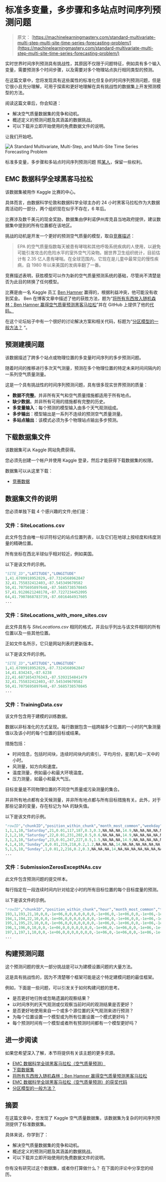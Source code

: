 # 标准多变量，多步骤和多站点时间序列预测问题

> 原文： [https://machinelearningmastery.com/standard-multivariate-multi-step-multi-site-time-series-forecasting-problem/](https://machinelearningmastery.com/standard-multivariate-multi-step-multi-site-time-series-forecasting-problem/)

实时世界时间序列预测具有挑战性，其原因不仅限于问题特征，例如具有多个输入变量，需要预测多个时间步骤，以及需要对多个物理站点执行相同类型的预测。

在这篇文章中，您将发现具有这些属性的标准化但复杂的时间序列预测问题，但是它很小且充分理解，可用于探索和更好地理解在具有挑战性的数据集上开发预测模型的方法。

阅读这篇文章后，你会知道：

*   解决空气质量数据集的竞争和动机。
*   概述定义的预测问题及其涵盖的数据挑战。
*   可以下载并立即开始使用的免费数据文件的说明。

让我们开始吧。

![A Standard Multivariate, Multi-Step, and Multi-Site Time Series Forecasting Problem](img/8c668fe76c196b8ed940205890106c8e.jpg)

标准多变量，多步骤和多站点时间序列预测问题
照[某人](https://www.flickr.com/photos/136665246@N05/32844473304/)，保留一些权利。

## EMC 数据科学全球黑客马拉松

该数据集被用作 Kaggle 比赛的中心。

具体而言，由数据科学伦敦和数据科学全球主办的 24 小时黑客马拉松作为大数据周活动的一部分，两个组织现在似乎不存在，6 年后。

比赛涉及数千美元的现金奖励，数据集由伊利诺伊州库克县当地政府提供，建议数据集中提到的所有位置都在该地区。

挑战的动机是开发一个更好的预测空气质量的模型，取自[竞赛描述](https://www.kaggle.com/c/dsg-hackathon)：

> EPA 的空气质量指数每天被患有哮喘和其他呼吸系统疾病的人使用，以避免可能引发攻击的危险水平的室外空气污染物。据世界卫生组织统计，目前估计有 2.35 亿人患有哮喘。在全球范围内，它现在是儿童中最常见的慢性疾病，自 1980 年以来美国的发病率翻了一番。

竞赛描述表明，获胜模型可以作为新的空气质量预测系统的基础，尽管尚不清楚是否为此目的转换了任何模型。

比赛是由一名 Kaggle 员工 [Ben Hamner](https://www.linkedin.com/in/ben-hamner-98759712/) 赢得的，根据利益冲突，他可能没有收到奖金。 Ben 在博客文章中描述了他的获胜方法，题为“[将所有东西放入随机森林：Ben Hamner 赢得空气质量预测黑客马拉松](http://blog.kaggle.com/2012/05/01/chucking-everything-into-a-random-forest-ben-hamner-on-winning-the-air-quality-prediction-hackathon/)”并在 GitHub 上提供了他的[代码。](https://github.com/benhamner/Air-Quality-Prediction-Hackathon-Winning-Model)

在这个论坛帖子中有一个很好的讨论解决方案和相关代码，标题为“[分区模型的一般方法？](https://www.kaggle.com/c/dsg-hackathon/discussion/1821) “。

## 预测建模问题

该数据描述了跨多个站点或物理位置的多变量时间序列的多步预测问题。

随着时间的推移进行多次天气测量，预测在多个物理位置的特定未来时间间隔内的一系列空气质量测量。

这是一个具有挑战性的时间序列预测问题，具有很多现实世界预测的质量：

*   **数据不完整**。并非所有天气和空气质量措施都适用于所有地点。
*   **缺少数据**。并非所有可用的措施都有完整的历史。
*   **多变量输入**：每个预测的模型输入由多个天气观测组成。
*   **多步输出**：模型输出是一系列不连续的预测空气质量测量。
*   **多站点输出**：该模式必须为多个物理站点输出多步预测。

## 下载数据集文件

该数据集可从 Kaggle 网站免费获得。

您必须先创建一个帐户并使用 Kaggle 登录，然后才能获得下载数据集的权限。

数据集可以从这里下载：

*   [竞赛数据](https://www.kaggle.com/c/dsg-hackathon/data)

## 数据集文件的说明

您必须单独下载 4 个感兴趣的文件;他们是：

### 文件：SiteLocations.csv

此文件包含由唯一标识符标记的站点位置列表，以及它们在地球上按经度和纬度测量的精确位置。

所有坐标在西北半球似乎相对较近，例如美国。

以下是该文件的示例。

```py
"SITE_ID","LATITUDE","LONGITUDE"
1,41.6709918952829,-87.7324568962847
32,41.755832412403,-87.545349670582
50,41.7075695897648,-87.5685738570845
57,41.9128621248178,-87.7227234452095
64,41.7907868783739,-87.6016464917605
...
```

### 文件：SiteLocations_with_more_sites.csv

此文件具有与 _SiteLocations.csv_ 相同的格式，并且似乎列出与该文件相同的所有位置以及一些其他位置。

正如文件名所示，它只是网站列表的更新版本。

以下是该文件的示例。

```py
"SITE_ID","LATITUDE","LONGITUDE"
1,41.6709918952829,-87.7324568962847
14,41.834243,-87.6238
22,41.6871654376343,-87.5393154841479
32,41.755832412403,-87.545349670582
50,41.7075695897648,-87.5685738570845
...
```

### 文件：TrainingData.csv

该文件包含用于建模的训练数据。

数据以非标准化的方式呈现。每行数据包含一组跨越多个位置的一小时的气象测量值以及该小时的每个位置的目标或结果。

措施包括：

*   时间信息，包括时间块，连续时间块内的索引，平均月份，星期几和一天中的小时。
*   风测量，如方向和速度。
*   温度测量，例如最小和最大环境温度。
*   压力测量，如最小和最大气压。

目标变量是不同物理位置的不同空气质量或污染测量的集合。

并非所有地点都有全天候测量，并非所有地点都与所有目标措施有关。此外，对于那些记录的变量，存在标记为 NA 的缺失值。

以下是该文件的示例。

```py
"rowID","chunkID","position_within_chunk","month_most_common","weekday","hour","Solar.radiation_64","WindDirection..Resultant_1","WindDirection..Resultant_1018","WindSpeed..Resultant_1","WindSpeed..Resultant_1018","Ambient.Max.Temperature_14","Ambient.Max.Temperature_22","Ambient.Max.Temperature_50","Ambient.Max.Temperature_52","Ambient.Max.Temperature_57","Ambient.Max.Temperature_76","Ambient.Max.Temperature_2001","Ambient.Max.Temperature_3301","Ambient.Max.Temperature_6005","Ambient.Min.Temperature_14","Ambient.Min.Temperature_22","Ambient.Min.Temperature_50","Ambient.Min.Temperature_52","Ambient.Min.Temperature_57","Ambient.Min.Temperature_76","Ambient.Min.Temperature_2001","Ambient.Min.Temperature_3301","Ambient.Min.Temperature_6005","Sample.Baro.Pressure_14","Sample.Baro.Pressure_22","Sample.Baro.Pressure_50","Sample.Baro.Pressure_52","Sample.Baro.Pressure_57","Sample.Baro.Pressure_76","Sample.Baro.Pressure_2001","Sample.Baro.Pressure_3301","Sample.Baro.Pressure_6005","Sample.Max.Baro.Pressure_14","Sample.Max.Baro.Pressure_22","Sample.Max.Baro.Pressure_50","Sample.Max.Baro.Pressure_52","Sample.Max.Baro.Pressure_57","Sample.Max.Baro.Pressure_76","Sample.Max.Baro.Pressure_2001","Sample.Max.Baro.Pressure_3301","Sample.Max.Baro.Pressure_6005","Sample.Min.Baro.Pressure_14","Sample.Min.Baro.Pressure_22","Sample.Min.Baro.Pressure_50","Sample.Min.Baro.Pressure_52","Sample.Min.Baro.Pressure_57","Sample.Min.Baro.Pressure_76","Sample.Min.Baro.Pressure_2001","Sample.Min.Baro.Pressure_3301","Sample.Min.Baro.Pressure_6005","target_1_57","target_10_4002","target_10_8003","target_11_1","target_11_32","target_11_50","target_11_64","target_11_1003","target_11_1601","target_11_4002","target_11_8003","target_14_4002","target_14_8003","target_15_57","target_2_57","target_3_1","target_3_50","target_3_57","target_3_1601","target_3_4002","target_3_6006","target_4_1","target_4_50","target_4_57","target_4_1018","target_4_1601","target_4_2001","target_4_4002","target_4_4101","target_4_6006","target_4_8003","target_5_6006","target_7_57","target_8_57","target_8_4002","target_8_6004","target_8_8003","target_9_4002","target_9_8003"
1,1,1,10,"Saturday",21,0.01,117,187,0.3,0.3,NA,NA,NA,14.9,NA,NA,NA,NA,NA,NA,NA,NA,5.8,NA,NA,NA,NA,NA,NA,NA,NA,747,NA,NA,NA,NA,NA,NA,NA,NA,750,NA,NA,NA,NA,NA,NA,NA,NA,743,NA,NA,NA,NA,NA,2.67923294292042,6.1816228132982,NA,0.114975168664303,0.114975168664303,0.114975168664303,0.114975168664303,0.114975168664303,0.114975168664303,0.114975168664303,NA,2.38965627997991,NA,5.56815355612325,0.690015329704154,NA,NA,NA,NA,NA,NA,2.84349016287551,0.0920223353681394,1.69321097077376,0.368089341472558,0.184044670736279,0.368089341472558,0.276067006104418,0.892616653070952,1.74842437199465,NA,NA,5.1306307034019,1.34160578423204,2.13879182993514,3.01375212399952,NA,5.67928016629218,NA
2,1,2,10,"Saturday",22,0.01,231,202,0.5,0.6,NA,NA,NA,14.9,NA,NA,NA,NA,NA,NA,NA,NA,5.8,NA,NA,NA,NA,NA,NA,NA,NA,747,NA,NA,NA,NA,NA,NA,NA,NA,750,NA,NA,NA,NA,NA,NA,NA,NA,743,NA,NA,NA,NA,NA,2.67923294292042,8.47583334194495,NA,0.114975168664303,0.114975168664303,0.114975168664303,0.114975168664303,0.114975168664303,0.114975168664303,0.114975168664303,NA,1.99138023331659,NA,5.56815355612325,0.923259948195698,NA,NA,NA,NA,NA,NA,3.1011527019063,0.0920223353681394,1.94167127626774,0.368089341472558,0.184044670736279,0.368089341472558,0.368089341472558,1.73922213845783,2.14412041407765,NA,NA,5.1306307034019,1.19577906855465,2.72209869264472,3.88871241806389,NA,7.42675098668978,NA
3,1,3,10,"Saturday",23,0.01,247,227,0.5,1.5,NA,NA,NA,14.9,NA,NA,NA,NA,NA,NA,NA,NA,5.8,NA,NA,NA,NA,NA,NA,NA,NA,747,NA,NA,NA,NA,NA,NA,NA,NA,750,NA,NA,NA,NA,NA,NA,NA,NA,743,NA,NA,NA,NA,NA,2.67923294292042,8.92192983362627,NA,0.114975168664303,0.114975168664303,0.114975168664303,0.114975168664303,0.114975168664303,0.114975168664303,0.114975168664303,NA,1.7524146053186,NA,5.56815355612325,0.680296803933673,NA,NA,NA,NA,NA,NA,3.06434376775904,0.0920223353681394,2.52141198908702,0.460111676840697,0.184044670736279,0.368089341472558,0.368089341472558,1.7852333061419,1.93246904273093,NA,NA,5.13639545700122,1.40965825154816,3.11096993445111,3.88871241806389,NA,7.68373198968942,NA
4,1,4,10,"Sunday",0,0.01,219,218,0.2,1.2,NA,NA,NA,14,NA,NA,NA,NA,NA,NA,NA,NA,4.8,NA,NA,NA,NA,NA,NA,NA,NA,751,NA,NA,NA,NA,NA,NA,NA,NA,754,NA,NA,NA,NA,NA,NA,NA,NA,748,NA,NA,NA,NA,NA,2.67923294292042,5.09824561921501,NA,0.114975168664303,0.114975168664303,0.114975168664303,0.114975168664303,0.114975168664303,0.114975168664303,0.114975168664303,NA,2.38965627997991,NA,5.6776192223642,0.612267123540305,NA,NA,NA,NA,NA,NA,3.21157950434806,0.184044670736279,2.374176252498,0.460111676840697,0.184044670736279,0.368089341472558,0.276067006104418,1.86805340797323,2.08890701285676,NA,NA,5.21710200739181,1.47771071886428,2.04157401948354,3.20818774490271,NA,4.83124285639335,NA
5,1,5,10,"Sunday",1,0.01,2,216,0.2,0.3,NA,NA,NA,14,NA,NA,NA,NA,NA,NA,NA,NA,4.8,NA,NA,NA,NA,NA,NA,NA,NA,751,NA,NA,NA,NA,NA,NA,NA,NA,754,NA,NA,NA,NA,NA,NA,NA,NA,748,NA,NA,NA,NA,NA,2.67923294292042,4.87519737337435,NA,0.114975168664303,0.114975168664303,0.114975168664303,0.114975168664303,0.114975168664303,0.114975168664303,0.114975168664303,NA,2.31000107064725,NA,5.6776192223642,0.694874592589394,NA,NA,NA,NA,NA,NA,3.67169118118876,0.184044670736279,2.46619858786614,0.460111676840697,0.184044670736279,0.368089341472558,0.276067006104418,1.70241320431058,2.60423209091834,NA,NA,5.21710200739181,1.45826715677396,2.13879182993514,3.4998411762575,NA,4.62565805399363,NA
...
```

### 文件：SubmissionZerosExceptNAs.csv

此文件包含预测问题的提交样本。

每行指定在一段连续时间内针对给定小时的所有目标位置的每个目标度量的预测。

以下是该文件的示例。

```py
"rowID","chunkID","position_within_chunk","hour","month_most_common","target_1_57","target_10_4002","target_10_8003","target_11_1","target_11_32","target_11_50","target_11_64","target_11_1003","target_11_1601","target_11_4002","target_11_8003","target_14_4002","target_14_8003","target_15_57","target_2_57","target_3_1","target_3_50","target_3_57","target_3_1601","target_3_4002","target_3_6006","target_4_1","target_4_50","target_4_57","target_4_1018","target_4_1601","target_4_2001","target_4_4002","target_4_4101","target_4_6006","target_4_8003","target_5_6006","target_7_57","target_8_57","target_8_4002","target_8_6004","target_8_8003","target_9_4002","target_9_8003"
193,1,193,21,10,0,0,-1e+06,0,0,0,0,0,0,0,-1e+06,0,-1e+06,0,0,-1e+06,-1e+06,-1e+06,-1e+06,-1e+06,-1e+06,0,0,0,0,0,0,0,0,0,-1e+06,-1e+06,0,0,0,0,-1e+06,0,-1e+06
194,1,194,22,10,0,0,-1e+06,0,0,0,0,0,0,0,-1e+06,0,-1e+06,0,0,-1e+06,-1e+06,-1e+06,-1e+06,-1e+06,-1e+06,0,0,0,0,0,0,0,0,0,-1e+06,-1e+06,0,0,0,0,-1e+06,0,-1e+06
195,1,195,23,10,0,0,-1e+06,0,0,0,0,0,0,0,-1e+06,0,-1e+06,0,0,-1e+06,-1e+06,-1e+06,-1e+06,-1e+06,-1e+06,0,0,0,0,0,0,0,0,0,-1e+06,-1e+06,0,0,0,0,-1e+06,0,-1e+06
196,1,196,0,10,0,0,-1e+06,0,0,0,0,0,0,0,-1e+06,0,-1e+06,0,0,-1e+06,-1e+06,-1e+06,-1e+06,-1e+06,-1e+06,0,0,0,0,0,0,0,0,0,-1e+06,-1e+06,0,0,0,0,-1e+06,0,-1e+06
197,1,197,1,10,0,0,-1e+06,0,0,0,0,0,0,0,-1e+06,0,-1e+06,0,0,-1e+06,-1e+06,-1e+06,-1e+06,-1e+06,-1e+06,0,0,0,0,0,0,0,0,0,-1e+06,-1e+06,0,0,0,0,-1e+06,0,-1e+06
...
```

## 构建预测问题

这个预测问题的很大一部分挑战是可以为建模设置问题的大量方法。

这是具有挑战性的，因为不清楚哪个框架可能是这个特定建模问题的最佳框架。

例如，下面是一些问题，可以引发关于如何构建问题的思考。

*   是否更好地归咎或忽略遗漏的观察结果？
*   以时间序列的天气观测或仅观察当前时间的观测结果是否更好？
*   是否更好地使用来自一个或多个源位置的天气观测来进行预测？
*   为每个位置设置一个模型或为所有位置设置一个模式更好吗？
*   每个预测时间有一个模型或者所有预测时间都有一个模型更好吗？

## 进一步阅读

如果您希望深入了解，本节将提供有关该主题的更多资源。

*   [EMC 数据科学全球黑客马拉松（空气质量预测）](https://www.kaggle.com/c/dsg-hackathon)
*   [下载数据集](https://www.kaggle.com/c/dsg-hackathon/data)
*   [将所有东西放入随机森林：Ben Hamner 赢得空气质量预测黑客马拉松](http://blog.kaggle.com/2012/05/01/chucking-everything-into-a-random-forest-ben-hamner-on-winning-the-air-quality-prediction-hackathon/)
*   [EMC 数据科学全球黑客马拉松（空气质量预测）的获奖代码](https://github.com/benhamner/Air-Quality-Prediction-Hackathon-Winning-Model)
*   [分区模型的一般方法？](https://www.kaggle.com/c/dsg-hackathon/discussion/1821)

## 摘要

在这篇文章中，您发现了 Kaggle 空气质量数据集，该数据集为复杂的时间序列预测提供了标准数据集。

具体来说，你学到了：

*   解决空气质量数据集的竞争和动机。
*   概述定义的预测问题及其涵盖的数据挑战。
*   可以下载并立即开始使用的免费数据文件的说明。

你有没有研究过这个数据集，或者你打算做什么？
在下面的评论中分享您的经历。
